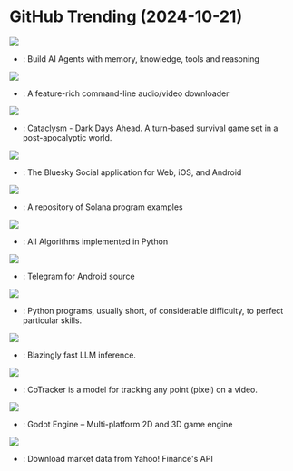 # GitHub Trending (2024-10-21)

![](https://img.shields.io/badge/Python-New%20490-green?style=flat-square&logo=appveyor)
- [](https://github.comundefined): Build AI Agents with memory, knowledge, tools and reasoning

![](https://img.shields.io/badge/Python-New%20149-green?style=flat-square&logo=appveyor)
- [](https://github.comundefined): A feature-rich command-line audio/video downloader

![](https://img.shields.io/badge/C%2B%2B-New%209-green?style=flat-square&logo=appveyor)
- [](https://github.comundefined): Cataclysm - Dark Days Ahead. A turn-based survival game set in a post-apocalyptic world.

![](https://img.shields.io/badge/TypeScript-New%20273-green?style=flat-square&logo=appveyor)
- [](https://github.comundefined): The Bluesky Social application for Web, iOS, and Android

![](https://img.shields.io/badge/TypeScript-New%2096-green?style=flat-square&logo=appveyor)
- [](https://github.comundefined): A repository of Solana program examples

![](https://img.shields.io/badge/Python-New%20296-green?style=flat-square&logo=appveyor)
- [](https://github.comundefined): All Algorithms implemented in Python

![](https://img.shields.io/badge/Java-New%2061-green?style=flat-square&logo=appveyor)
- [](https://github.comundefined): Telegram for Android source

![](https://img.shields.io/badge/Jupyter%20Notebook-New%2041-green?style=flat-square&logo=appveyor)
- [](https://github.comundefined): Python programs, usually short, of considerable difficulty, to perfect particular skills.

![](https://img.shields.io/badge/Rust-New%20154-green?style=flat-square&logo=appveyor)
- [](https://github.comundefined): Blazingly fast LLM inference.

![](https://img.shields.io/badge/Jupyter%20Notebook-New%20102-green?style=flat-square&logo=appveyor)
- [](https://github.comundefined): CoTracker is a model for tracking any point (pixel) on a video.

![](https://img.shields.io/badge/C%2B%2B-New%2049-green?style=flat-square&logo=appveyor)
- [](https://github.comundefined): Godot Engine – Multi-platform 2D and 3D game engine

![](https://img.shields.io/badge/Python-New%2072-green?style=flat-square&logo=appveyor)
- [](https://github.comundefined): Download market data from Yahoo! Finance's API

